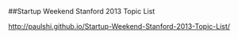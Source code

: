 ##Startup Weekend Stanford 2013 Topic List

http://paulshi.github.io/Startup-Weekend-Stanford-2013-Topic-List/